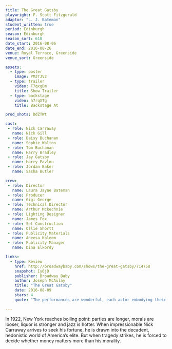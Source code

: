 ```yaml
---
title: The Great Gatsby
playwright: F. Scott Fitzgerald
adaptor: "L. J. Bateman"
student_written: true
period: Edinburgh
season: Edinburgh
season_sort: 610
date_start: 2016-08-06
date_end: 2016-08-26
venue: Royal Terrace, Greenside
venue_sort: Greenside

assets:
  - type: poster
    image: PMJTJV2
  - type: trailer
    video: T7qxgDm
    title: Show Trailer
  - type: backstage
    video: h7rqXTg
    title: Backstage At

prod_shots: DdZTWt

cast:
 - role: Nick Carraway
   name: Nick Gill
 - role: Daisy Buchanan
   name: Sophie Walton
 - role: Tom Buchanan
   name: Harry Bradley
 - role: Jay Gatsby
   name: Harry Pavlou
 - role: Jordan Baker
   name: Sasha Butler

crew:
 - role: Director
   name: Laura Jayne Bateman
 - role: Producer
   name: Gigi George
 - role: Technical Director
   name: Arthur Mckechnie
 - role: Lighting Designer
   name: James Fox
 - role: Set Construction
   name: Ollie Shortt
 - role: Publicity Materials
   name: Aneesa Kaleem
 - role: Publicity Manager
   name: Dina Elkordy

links:
  - type: Review
    href: http://broadwaybaby.com/shows/the-great-gatsby/714758
    snapshot: Iy6jD
    publisher: Broadway Baby 
    author: Joseph McAulay
    title: "The Great Gatsby"
    date: 2016-08-09
    stars: 4
    quote: "The performances are wonderful, each actor embodying their character with a great deal of subtle characterisation in stance and posture that makes them feel all the more real and fully formed, like they’ve stepped out of the pages of the novel itself."

---
```

In 1922, New York reaches boiling point: parties are longer, morals are looser, liquor is stronger and jazz is hotter. When impressionable Nick Carraway arrives to seek his fortune, he is drawn into the decadent, hedonistic world of America’s elite. But when tragedy strikes, he is forced to decide whether money matters more than his morality.
